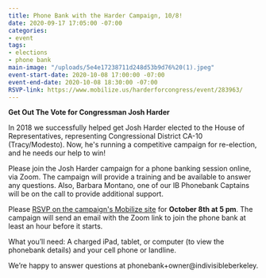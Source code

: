 ```yaml
---
title: Phone Bank with the Harder Campaign, 10/8!
date: 2020-09-17 17:05:00 -07:00
categories:
- event
tags:
- elections
- phone bank
main-image: "/uploads/5e4e17238711d248d53b9d76%20(1).jpeg"
event-start-date: 2020-10-08 17:00:00 -07:00
event-end-date: 2020-10-08 18:30:00 -07:00
RSVP-link: https://www.mobilize.us/harderforcongress/event/283963/
---
```


**Get Out The Vote for Congressman Josh Harder**

In 2018 we successfully helped get Josh Harder elected to the House of Representatives, representing Congressional District CA-10 (Tracy/Modesto). Now, he's running a competitive campaign for re-election, and he needs our help to win!

Please join the Josh Harder campaign for a phone banking session online, via Zoom. The campaign will provide a training and be available to answer any questions. Also, Barbara Montano, one of our IB Phonebank Captains will be on the call to provide additional support.

Please [RSVP on the campaign's Mobilize site](https://www.mobilize.us/harderforcongress/event/283963/) for **October 8th at 5 pm**. The campaign will send an email with the Zoom link to join the phone bank at least an hour before it starts.

What you’ll need: A charged iPad, tablet, or computer (to view the phonebank details) and your cell phone or landline.

We’re happy to answer questions at phonebank\+owner@indivisibleberkeley.